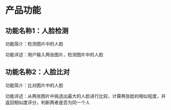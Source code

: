 # 产品功能

## 功能名称1：人脸检测

功能简介：检测图片中的人脸

功能详述：用户输入两张图片，检测图片中的人脸

## 功能名称2：人脸比对

功能简介：比对图片中的人脸

功能详述：从两张图片中挑选出最大的人脸进行比较，计算两张脸的相似程度，并返回相似度评分，判断两者是否为同一个人